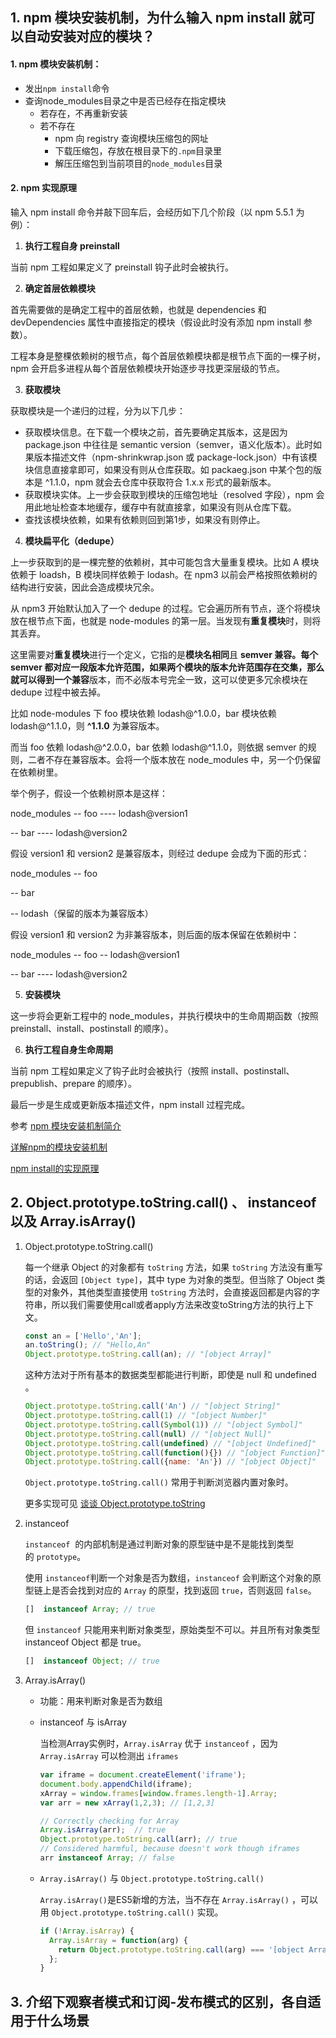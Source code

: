 ## 1. npm 模块安装机制，为什么输入 npm install 就可以自动安装对应的模块？

#### 1. npm 模块安装机制：

- 发出`npm install`命令
- 查询node_modules目录之中是否已经存在指定模块
  - 若存在，不再重新安装
  - 若不存在
    - npm 向 registry 查询模块压缩包的网址
    - 下载压缩包，存放在根目录下的`.npm`目录里
    - 解压压缩包到当前项目的`node_modules`目录

#### 2. npm 实现原理

输入 npm install 命令并敲下回车后，会经历如下几个阶段（以 npm 5.5.1 为例）：

1. **执行工程自身 preinstall**

当前 npm 工程如果定义了 preinstall 钩子此时会被执行。

2. **确定首层依赖模块**

首先需要做的是确定工程中的首层依赖，也就是 dependencies 和 devDependencies 属性中直接指定的模块（假设此时没有添加 npm install 参数）。

工程本身是整棵依赖树的根节点，每个首层依赖模块都是根节点下面的一棵子树，npm 会开启多进程从每个首层依赖模块开始逐步寻找更深层级的节点。

3. **获取模块**

获取模块是一个递归的过程，分为以下几步：

- 获取模块信息。在下载一个模块之前，首先要确定其版本，这是因为 package.json 中往往是 semantic version（semver，语义化版本）。此时如果版本描述文件（npm-shrinkwrap.json 或 package-lock.json）中有该模块信息直接拿即可，如果没有则从仓库获取。如 packaeg.json 中某个包的版本是 ^1.1.0，npm 就会去仓库中获取符合 1.x.x 形式的最新版本。
- 获取模块实体。上一步会获取到模块的压缩包地址（resolved 字段），npm 会用此地址检查本地缓存，缓存中有就直接拿，如果没有则从仓库下载。
- 查找该模块依赖，如果有依赖则回到第1步，如果没有则停止。

4. **模块扁平化（dedupe）**

上一步获取到的是一棵完整的依赖树，其中可能包含大量重复模块。比如 A 模块依赖于 loadsh，B 模块同样依赖于 lodash。在 npm3 以前会严格按照依赖树的结构进行安装，因此会造成模块冗余。

从 npm3 开始默认加入了一个 dedupe 的过程。它会遍历所有节点，逐个将模块放在根节点下面，也就是 node-modules 的第一层。当发现有**重复模块**时，则将其丢弃。

这里需要对**重复模块**进行一个定义，它指的是**模块名相同**且 **semver 兼容。**每个 semver 都对应一段版本允许范围，如果两个模块的版本允许范围存在交集，那么就可以得到一个**兼容**版本，而不必版本号完全一致，这可以使更多冗余模块在 dedupe 过程中被去掉。

比如 node-modules 下 foo 模块依赖 lodash@^1.0.0，bar 模块依赖 lodash@^1.1.0，则 **^1.1.0** 为兼容版本。

而当 foo 依赖 lodash@^2.0.0，bar 依赖 lodash@^1.1.0，则依据 semver 的规则，二者不存在兼容版本。会将一个版本放在 node_modules 中，另一个仍保留在依赖树里。

举个例子，假设一个依赖树原本是这样：

node_modules
-- foo
---- lodash@version1

-- bar
---- lodash@version2

假设 version1 和 version2 是兼容版本，则经过 dedupe 会成为下面的形式：

node_modules
-- foo

-- bar

-- lodash（保留的版本为兼容版本）

假设 version1 和 version2 为非兼容版本，则后面的版本保留在依赖树中：

node_modules
-- foo
-- lodash@version1

-- bar
---- lodash@version2

5. **安装模块**

这一步将会更新工程中的 node_modules，并执行模块中的生命周期函数（按照 preinstall、install、postinstall 的顺序）。

6. **执行工程自身生命周期**

当前 npm 工程如果定义了钩子此时会被执行（按照 install、postinstall、prepublish、prepare 的顺序）。

最后一步是生成或更新版本描述文件，npm install 过程完成。

参考 [npm 模块安装机制简介](http://www.ruanyifeng.com/blog/2016/01/npm-install.html)

[详解npm的模块安装机制](https://www.bbsmax.com/A/qVdemmnEdP/)

[npm install的实现原理](https://www.zhihu.com/question/66629910)



## 2. Object.prototype.toString.call() 、 instanceof 以及 Array.isArray()

1. Object.prototype.toString.call()

   每一个继承 Object 的对象都有 `toString` 方法，如果 `toString` 方法没有重写的话，会返回 `[Object type]`，其中 type 为对象的类型。但当除了 Object 类型的对象外，其他类型直接使用  `toString` 方法时，会直接返回都是内容的字符串，所以我们需要使用call或者apply方法来改变toString方法的执行上下文。

   ```js
   const an = ['Hello','An'];
   an.toString(); // "Hello,An"
   Object.prototype.toString.call(an); // "[object Array]"
   ```

   这种方法对于所有基本的数据类型都能进行判断，即使是 null 和 undefined  。

   ```js
   Object.prototype.toString.call('An') // "[object String]"
   Object.prototype.toString.call(1) // "[object Number]"
   Object.prototype.toString.call(Symbol(1)) // "[object Symbol]"
   Object.prototype.toString.call(null) // "[object Null]"
   Object.prototype.toString.call(undefined) // "[object Undefined]"
   Object.prototype.toString.call(function(){}) // "[object Function]"
   Object.prototype.toString.call({name: 'An'}) // "[object Object]"
   ```

   `Object.prototype.toString.call()` 常用于判断浏览器内置对象时。

   更多实现可见 [谈谈 Object.prototype.toString](https://juejin.im/post/591647550ce4630069df1c4a)

2. instanceof

   `instanceof`  的内部机制是通过判断对象的原型链中是不是能找到类型的 `prototype`。

   使用 `instanceof`判断一个对象是否为数组，`instanceof`  会判断这个对象的原型链上是否会找到对应的 `Array` 的原型，找到返回 `true`，否则返回 `false`。

   ```js
   []  instanceof Array; // true
   ```

   但 `instanceof` 只能用来判断对象类型，原始类型不可以。并且所有对象类型 instanceof Object 都是 true。

   ```js
   []  instanceof Object; // true
   ```

3. Array.isArray()

   - 功能：用来判断对象是否为数组

   - instanceof 与 isArray

     当检测Array实例时，`Array.isArray` 优于 `instanceof` ，因为 `Array.isArray` 可以检测出 `iframes`

     ```js
     var iframe = document.createElement('iframe');
     document.body.appendChild(iframe);
     xArray = window.frames[window.frames.length-1].Array;
     var arr = new xArray(1,2,3); // [1,2,3]
     
     // Correctly checking for Array
     Array.isArray(arr);  // true
     Object.prototype.toString.call(arr); // true
     // Considered harmful, because doesn't work though iframes
     arr instanceof Array; // false
     ```

   - `Array.isArray()` 与 `Object.prototype.toString.call()`

     `Array.isArray()`是ES5新增的方法，当不存在 `Array.isArray()` ，可以用 `Object.prototype.toString.call()` 实现。

     ```js
     if (!Array.isArray) {
       Array.isArray = function(arg) {
         return Object.prototype.toString.call(arg) === '[object Array]';
       };
     }
     ```

     

   

## 3. 介绍下观察者模式和订阅-发布模式的区别，各自适用于什么场景

